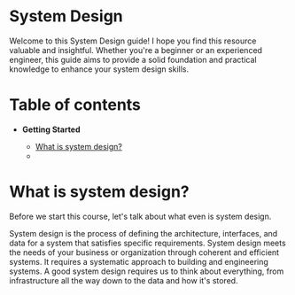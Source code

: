 # System Design

Welcome to this System Design guide! I hope you find this resource valuable and insightful. Whether you're a beginner or an experienced engineer, this guide aims to provide a solid foundation and 
practical knowledge to enhance your system design skills.

# Table of contents
- **Getting Started**

  - [What is system design?](#what-is-system-design)
  - 
# What is system design?

Before we start this course, let's talk about what even is system design.

System design is the process of defining the architecture, interfaces, and data
for a system that satisfies specific requirements. System design meets the needs
of your business or organization through coherent and efficient systems. It requires
a systematic approach to building and engineering systems. A good system design requires
us to think about everything, from infrastructure all the way down to the data and how it's stored.
